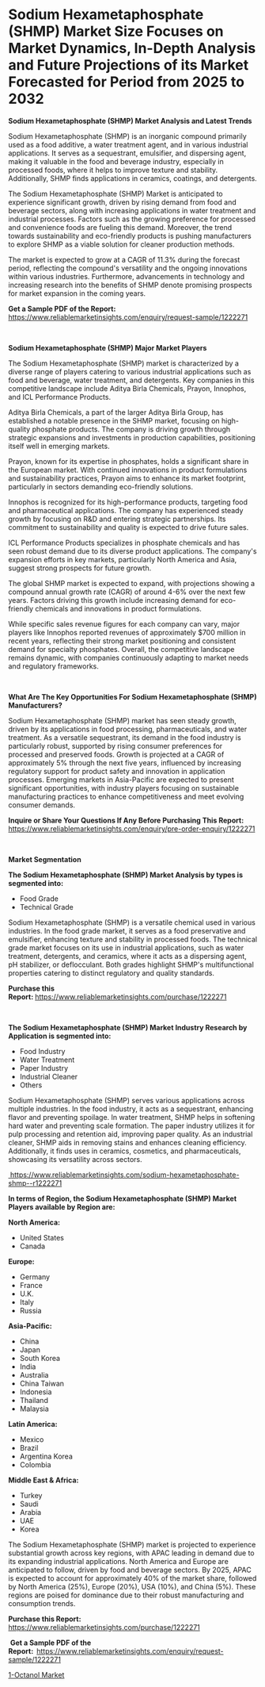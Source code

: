 <p><h1>Sodium Hexametaphosphate (SHMP) Market Size Focuses on Market Dynamics, In-Depth Analysis and Future Projections of its Market Forecasted for Period from 2025 to 2032</h1></p><p><strong>Sodium Hexametaphosphate (SHMP) Market Analysis and Latest Trends</strong></p>
<p><p>Sodium Hexametaphosphate (SHMP) is an inorganic compound primarily used as a food additive, a water treatment agent, and in various industrial applications. It serves as a sequestrant, emulsifier, and dispersing agent, making it valuable in the food and beverage industry, especially in processed foods, where it helps to improve texture and stability. Additionally, SHMP finds applications in ceramics, coatings, and detergents.</p><p>The Sodium Hexametaphosphate (SHMP) Market is anticipated to experience significant growth, driven by rising demand from food and beverage sectors, along with increasing applications in water treatment and industrial processes. Factors such as the growing preference for processed and convenience foods are fueling this demand. Moreover, the trend towards sustainability and eco-friendly products is pushing manufacturers to explore SHMP as a viable solution for cleaner production methods.</p><p>The market is expected to grow at a CAGR of 11.3% during the forecast period, reflecting the compound's versatility and the ongoing innovations within various industries. Furthermore, advancements in technology and increasing research into the benefits of SHMP denote promising prospects for market expansion in the coming years.</p></p>
<p><strong>Get a Sample PDF of the Report:&nbsp;</strong> <a href="https://www.reliablemarketinsights.com/enquiry/request-sample/1222271?utm_campaign=2642&utm_medium=2&utm_source=Github&utm_content=ia&utm_term=04042025&utm_id=sodium-hexametaphosphate-shmp">https://www.reliablemarketinsights.com/enquiry/request-sample/1222271</a></p>
<p>&nbsp;</p>
<p><strong>Sodium Hexametaphosphate (SHMP) Major Market Players</strong></p>
<p><p>The Sodium Hexametaphosphate (SHMP) market is characterized by a diverse range of players catering to various industrial applications such as food and beverage, water treatment, and detergents. Key companies in this competitive landscape include Aditya Birla Chemicals, Prayon, Innophos, and ICL Performance Products.</p><p>Aditya Birla Chemicals, a part of the larger Aditya Birla Group, has established a notable presence in the SHMP market, focusing on high-quality phosphate products. The company is driving growth through strategic expansions and investments in production capabilities, positioning itself well in emerging markets.</p><p>Prayon, known for its expertise in phosphates, holds a significant share in the European market. With continued innovations in product formulations and sustainability practices, Prayon aims to enhance its market footprint, particularly in sectors demanding eco-friendly solutions.</p><p>Innophos is recognized for its high-performance products, targeting food and pharmaceutical applications. The company has experienced steady growth by focusing on R&D and entering strategic partnerships. Its commitment to sustainability and quality is expected to drive future sales.</p><p>ICL Performance Products specializes in phosphate chemicals and has seen robust demand due to its diverse product applications. The company's expansion efforts in key markets, particularly North America and Asia, suggest strong prospects for future growth.</p><p>The global SHMP market is expected to expand, with projections showing a compound annual growth rate (CAGR) of around 4-6% over the next few years. Factors driving this growth include increasing demand for eco-friendly chemicals and innovations in product formulations.</p><p>While specific sales revenue figures for each company can vary, major players like Innophos reported revenues of approximately $700 million in recent years, reflecting their strong market positioning and consistent demand for specialty phosphates. Overall, the competitive landscape remains dynamic, with companies continuously adapting to market needs and regulatory frameworks.</p></p>
<p>&nbsp;</p>
<p><strong>What Are The Key Opportunities For Sodium Hexametaphosphate (SHMP) Manufacturers?</strong></p>
<p><p>Sodium Hexametaphosphate (SHMP) market has seen steady growth, driven by its applications in food processing, pharmaceuticals, and water treatment. As a versatile sequestrant, its demand in the food industry is particularly robust, supported by rising consumer preferences for processed and preserved foods. Growth is projected at a CAGR of approximately 5% through the next five years, influenced by increasing regulatory support for product safety and innovation in application processes. Emerging markets in Asia-Pacific are expected to present significant opportunities, with industry players focusing on sustainable manufacturing practices to enhance competitiveness and meet evolving consumer demands.</p></p>
<p><strong>Inquire or Share Your Questions If Any Before Purchasing This Report:</strong> <a href="https://www.reliablemarketinsights.com/enquiry/pre-order-enquiry/1222271?utm_campaign=2642&utm_medium=2&utm_source=Github&utm_content=ia&utm_term=04042025&utm_id=sodium-hexametaphosphate-shmp">https://www.reliablemarketinsights.com/enquiry/pre-order-enquiry/1222271</a></p>
<p>&nbsp;</p>
<p><strong>Market Segmentation</strong></p>
<p><strong>The Sodium Hexametaphosphate (SHMP) Market Analysis by types is segmented into:</strong></p>
<p><ul><li>Food Grade</li><li>Technical Grade</li></ul></p>
<p><p>Sodium Hexametaphosphate (SHMP) is a versatile chemical used in various industries. In the food grade market, it serves as a food preservative and emulsifier, enhancing texture and stability in processed foods. The technical grade market focuses on its use in industrial applications, such as water treatment, detergents, and ceramics, where it acts as a dispersing agent, pH stabilizer, or deflocculant. Both grades highlight SHMP's multifunctional properties catering to distinct regulatory and quality standards.</p></p>
<p><strong>Purchase this Report:&nbsp;</strong><a href="https://www.reliablemarketinsights.com/purchase/1222271?utm_campaign=2642&utm_medium=2&utm_source=Github&utm_content=ia&utm_term=04042025&utm_id=sodium-hexametaphosphate-shmp">https://www.reliablemarketinsights.com/purchase/1222271</a></p>
<p>&nbsp;</p>
<p><strong>The Sodium Hexametaphosphate (SHMP) Market Industry Research by Application is segmented into:</strong></p>
<p><ul><li>Food Industry</li><li>Water Treatment</li><li>Paper Industry</li><li>Industrial Cleaner</li><li>Others</li></ul></p>
<p><p>Sodium Hexametaphosphate (SHMP) serves various applications across multiple industries. In the food industry, it acts as a sequestrant, enhancing flavor and preventing spoilage. In water treatment, SHMP helps in softening hard water and preventing scale formation. The paper industry utilizes it for pulp processing and retention aid, improving paper quality. As an industrial cleaner, SHMP aids in removing stains and enhances cleaning efficiency. Additionally, it finds uses in ceramics, cosmetics, and pharmaceuticals, showcasing its versatility across sectors.</p></p>
<p><a href="https://www.reliablemarketinsights.com/sodium-hexametaphosphate-shmp--r1222271?utm_campaign=2642&utm_medium=2&utm_source=Github&utm_content=ia&utm_term=04042025&utm_id=sodium-hexametaphosphate-shmp">&nbsp;https://www.reliablemarketinsights.com/sodium-hexametaphosphate-shmp--r1222271</a></p>
<p><strong>In terms of Region, the Sodium Hexametaphosphate (SHMP) Market Players available by Region are:</strong></p>
<p>
    <p> <strong> North America: </strong>
        <ul>
            <li>United States</li>
            <li>Canada</li>
        </ul>
        </p> 
    <p> <strong> Europe: </strong>
        <ul>
            <li>Germany</li>
            <li>France</li>
            <li>U.K.</li>
            <li>Italy</li>
            <li>Russia</li>
        </ul>
        </p> 
    <p> <strong> Asia-Pacific: </strong>
        <ul>
            <li>China</li>
            <li>Japan</li>
            <li>South Korea</li>
            <li>India</li>
            <li>Australia</li>
            <li>China Taiwan</li>
            <li>Indonesia</li>
            <li>Thailand</li>
            <li>Malaysia</li>
        </ul>
        </p> 
    <p> <strong> Latin America: </strong>
        <ul>
            <li>Mexico</li>
            <li>Brazil</li>
            <li>Argentina Korea</li>
            <li>Colombia</li>
        </ul>
        </p> 
    <p> <strong> Middle East & Africa: </strong>
        <ul>
            <li>Turkey</li>
            <li>Saudi</li>
            <li>Arabia</li>
            <li>UAE</li>
            <li>Korea</li>
        </ul>
    </p>
    </p>
<p><p>The Sodium Hexametaphosphate (SHMP) market is projected to experience substantial growth across key regions, with APAC leading in demand due to its expanding industrial applications. North America and Europe are anticipated to follow, driven by food and beverage sectors. By 2025, APAC is expected to account for approximately 40% of the market share, followed by North America (25%), Europe (20%), USA (10%), and China (5%). These regions are poised for dominance due to their robust manufacturing and consumption trends.</p></p>
<p><strong>Purchase this Report: </strong><a href="https://www.reliablemarketinsights.com/purchase/1222271?utm_campaign=2642&utm_medium=2&utm_source=Github&utm_content=ia&utm_term=04042025&utm_id=sodium-hexametaphosphate-shmp">https://www.reliablemarketinsights.com/purchase/1222271</a></p>
<p>&nbsp;<strong>Get a Sample PDF of the Report:&nbsp;&nbsp;</strong><a href="https://www.reliablemarketinsights.com/enquiry/request-sample/1222271?utm_campaign=2642&utm_medium=2&utm_source=Github&utm_content=ia&utm_term=04042025&utm_id=sodium-hexametaphosphate-shmp">https://www.reliablemarketinsights.com/enquiry/request-sample/1222271</a></p>
<p><strong></strong></p>
<p><p><a href="https://github.com/ParvinKhatun77/Market-Research-Report-List-2/blob/main/1-octanol-market.md?utm_campaign=2642&utm_medium=2&utm_source=Github&utm_content=ia&utm_term=04042025&utm_id=sodium-hexametaphosphate-shmp">1-Octanol Market</a></p></p>